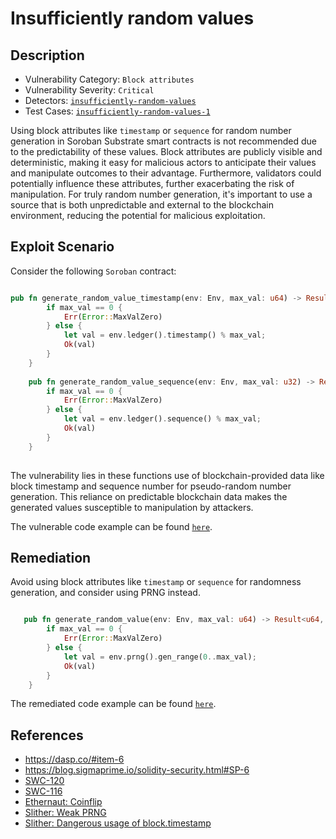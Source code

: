 # Insufficiently random values

## Description

- Vulnerability Category: `Block attributes`
- Vulnerability Severity: `Critical`
- Detectors: [`insufficiently-random-values`](https://github.com/CoinFabrik/scout-soroban/tree/main/detectors/insufficiently-random-values)
- Test Cases: [`insufficiently-random-values-1`](https://github.com/CoinFabrik/scout-soroban/tree/main/test-cases/insufficiently-random-values/insufficiently-random-values-1)

Using block attributes like `timestamp` or `sequence` for random number generation in Soroban Substrate smart contracts is not recommended due to the predictability of these values. Block attributes are publicly visible and deterministic, making it easy for malicious actors to anticipate their values and manipulate outcomes to their advantage. Furthermore, validators could potentially influence these attributes, further exacerbating the risk of manipulation. For truly random number generation, it's important to use a source that is both unpredictable and external to the blockchain environment, reducing the potential for malicious exploitation.

## Exploit Scenario

Consider the following `Soroban` contract:

```rust

pub fn generate_random_value_timestamp(env: Env, max_val: u64) -> Result<u64, Error> {
        if max_val == 0 {
            Err(Error::MaxValZero)
        } else {
            let val = env.ledger().timestamp() % max_val;
            Ok(val)
        }
    }
    
    pub fn generate_random_value_sequence(env: Env, max_val: u32) -> Result<u32, Error> {
        if max_val == 0 {
            Err(Error::MaxValZero)
        } else {
            let val = env.ledger().sequence() % max_val;
            Ok(val)
        }
    }
    
```

The vulnerability lies in these functions use of blockchain-provided data like block timestamp and sequence number for pseudo-random number generation. This reliance on predictable blockchain data makes the generated values susceptible to manipulation by attackers.

The vulnerable code example can be found [`here`](https://github.com/CoinFabrik/scout-soroban/tree/main/test-cases/insufficiently-random-values/insufficiently-random-values-1/vulnerable-example).

## Remediation

Avoid using block attributes like `timestamp` or `sequence` for randomness generation, and consider using PRNG instead.

```rust

   pub fn generate_random_value(env: Env, max_val: u64) -> Result<u64, Error> {
        if max_val == 0 {
            Err(Error::MaxValZero)
        } else {
            let val = env.prng().gen_range(0..max_val);
            Ok(val)
        }
    }

```

The remediated code example can be found [`here`](https://github.com/CoinFabrik/scout-soroban/blob/main/test-cases/insufficiently-random-values/insufficiently-random-values-1/remediated-example/src/lib.rs).

## References

- https://dasp.co/#item-6
- https://blog.sigmaprime.io/solidity-security.html#SP-6
- [SWC-120](https://swcregistry.io/docs/SWC-120)
- [SWC-116](https://swcregistry.io/docs/SWC-116)
- [Ethernaut: Coinflip](https://ethernaut.openzeppelin.com/level/0x4dF32584890A0026e56f7535d0f2C6486753624f)
- [Slither: Weak PRNG](https://github.com/crytic/slither/wiki/Detector-Documentation#weak-PRNG)
- [Slither: Dangerous usage of block.timestamp](https://github.com/crytic/slither/wiki/Detector-Documentation#block-timestamp)
